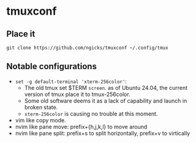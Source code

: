 # tmuxconf

## Place it

```
git clone https://github.com/ngicks/tmuxconf ~/.config/tmux
```

## Notable configurations

- `set -g default-terminal 'xterm-256color'`:
  - The old tmux set $TERM `screen`. as of Ubuntu 24.04, the current version of
    tmux place it to tmux-256color.
  - Some old software deems it as a lack of capability and launch in broken
    state.
  - `xterm-256color` is causing no trouble at this moment.
- vim like copy mode.
- nvim like pane move: prefix+{h,j,k,l} to move around
- nvim like pane split: prefix+s to split horizontally, prefix+v to virtically
